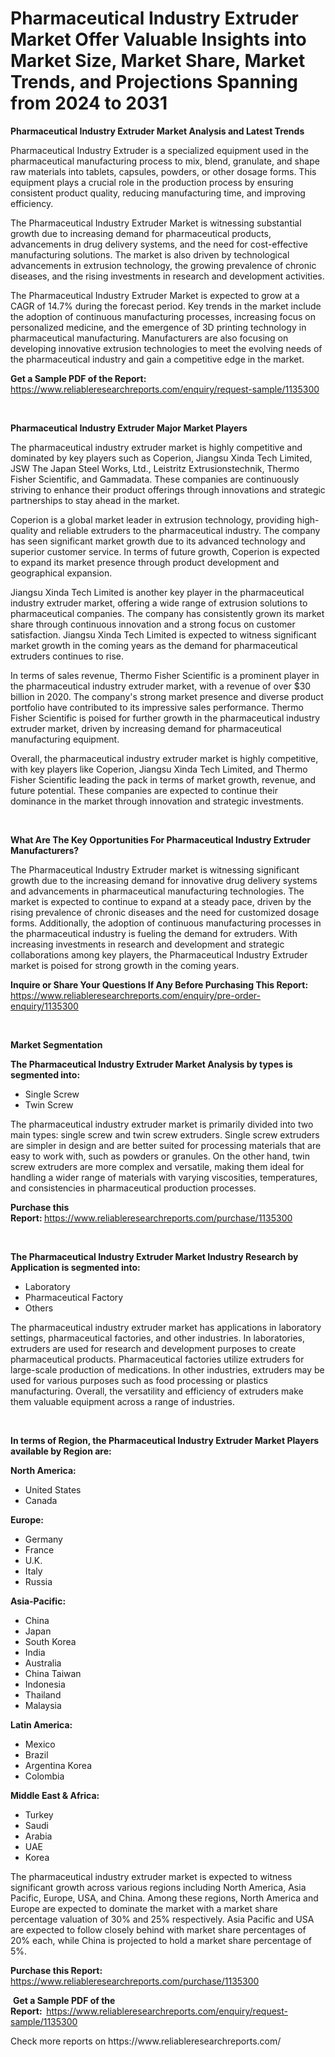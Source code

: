 <p><h1>Pharmaceutical Industry Extruder Market Offer Valuable Insights into Market Size, Market Share, Market Trends, and Projections Spanning from 2024 to 2031</h1></p><p><strong>Pharmaceutical Industry Extruder Market Analysis and Latest Trends</strong></p>
<p><p>Pharmaceutical Industry Extruder is a specialized equipment used in the pharmaceutical manufacturing process to mix, blend, granulate, and shape raw materials into tablets, capsules, powders, or other dosage forms. This equipment plays a crucial role in the production process by ensuring consistent product quality, reducing manufacturing time, and improving efficiency.</p><p>The Pharmaceutical Industry Extruder Market is witnessing substantial growth due to increasing demand for pharmaceutical products, advancements in drug delivery systems, and the need for cost-effective manufacturing solutions. The market is also driven by technological advancements in extrusion technology, the growing prevalence of chronic diseases, and the rising investments in research and development activities.</p><p>The Pharmaceutical Industry Extruder Market is expected to grow at a CAGR of 14.7% during the forecast period. Key trends in the market include the adoption of continuous manufacturing processes, increasing focus on personalized medicine, and the emergence of 3D printing technology in pharmaceutical manufacturing. Manufacturers are also focusing on developing innovative extrusion technologies to meet the evolving needs of the pharmaceutical industry and gain a competitive edge in the market.</p></p>
<p><strong>Get a Sample PDF of the Report:&nbsp;</strong> <a href="https://www.reliableresearchreports.com/enquiry/request-sample/1135300">https://www.reliableresearchreports.com/enquiry/request-sample/1135300</a></p>
<p>&nbsp;</p>
<p><strong>Pharmaceutical Industry Extruder Major Market Players</strong></p>
<p><p>The pharmaceutical industry extruder market is highly competitive and dominated by key players such as Coperion, Jiangsu Xinda Tech Limited, JSW The Japan Steel Works, Ltd., Leistritz Extrusionstechnik, Thermo Fisher Scientific, and Gammadata. These companies are continuously striving to enhance their product offerings through innovations and strategic partnerships to stay ahead in the market.</p><p>Coperion is a global market leader in extrusion technology, providing high-quality and reliable extruders to the pharmaceutical industry. The company has seen significant market growth due to its advanced technology and superior customer service. In terms of future growth, Coperion is expected to expand its market presence through product development and geographical expansion.</p><p>Jiangsu Xinda Tech Limited is another key player in the pharmaceutical industry extruder market, offering a wide range of extrusion solutions to pharmaceutical companies. The company has consistently grown its market share through continuous innovation and a strong focus on customer satisfaction. Jiangsu Xinda Tech Limited is expected to witness significant market growth in the coming years as the demand for pharmaceutical extruders continues to rise.</p><p>In terms of sales revenue, Thermo Fisher Scientific is a prominent player in the pharmaceutical industry extruder market, with a revenue of over $30 billion in 2020. The company's strong market presence and diverse product portfolio have contributed to its impressive sales performance. Thermo Fisher Scientific is poised for further growth in the pharmaceutical industry extruder market, driven by increasing demand for pharmaceutical manufacturing equipment.</p><p>Overall, the pharmaceutical industry extruder market is highly competitive, with key players like Coperion, Jiangsu Xinda Tech Limited, and Thermo Fisher Scientific leading the pack in terms of market growth, revenue, and future potential. These companies are expected to continue their dominance in the market through innovation and strategic investments.</p></p>
<p>&nbsp;</p>
<p><strong>What Are The Key Opportunities For Pharmaceutical Industry Extruder Manufacturers?</strong></p>
<p><p>The Pharmaceutical Industry Extruder market is witnessing significant growth due to the increasing demand for innovative drug delivery systems and advancements in pharmaceutical manufacturing technologies. The market is expected to continue to expand at a steady pace, driven by the rising prevalence of chronic diseases and the need for customized dosage forms. Additionally, the adoption of continuous manufacturing processes in the pharmaceutical industry is fueling the demand for extruders. With increasing investments in research and development and strategic collaborations among key players, the Pharmaceutical Industry Extruder market is poised for strong growth in the coming years.</p></p>
<p><strong>Inquire or Share Your Questions If Any Before Purchasing This Report:</strong> <a href="https://www.reliableresearchreports.com/enquiry/pre-order-enquiry/1135300">https://www.reliableresearchreports.com/enquiry/pre-order-enquiry/1135300</a></p>
<p>&nbsp;</p>
<p><strong>Market Segmentation</strong></p>
<p><strong>The Pharmaceutical Industry Extruder Market Analysis by types is segmented into:</strong></p>
<p><ul><li>Single Screw</li><li>Twin Screw</li></ul></p>
<p><p>The pharmaceutical industry extruder market is primarily divided into two main types: single screw and twin screw extruders. Single screw extruders are simpler in design and are better suited for processing materials that are easy to work with, such as powders or granules. On the other hand, twin screw extruders are more complex and versatile, making them ideal for handling a wider range of materials with varying viscosities, temperatures, and consistencies in pharmaceutical production processes.</p></p>
<p><strong>Purchase this Report:&nbsp;</strong><a href="https://www.reliableresearchreports.com/purchase/1135300">https://www.reliableresearchreports.com/purchase/1135300</a></p>
<p>&nbsp;</p>
<p><strong>The Pharmaceutical Industry Extruder Market Industry Research by Application is segmented into:</strong></p>
<p><ul><li>Laboratory</li><li>Pharmaceutical Factory</li><li>Others</li></ul></p>
<p><p>The pharmaceutical industry extruder market has applications in laboratory settings, pharmaceutical factories, and other industries. In laboratories, extruders are used for research and development purposes to create pharmaceutical products. Pharmaceutical factories utilize extruders for large-scale production of medications. In other industries, extruders may be used for various purposes such as food processing or plastics manufacturing. Overall, the versatility and efficiency of extruders make them valuable equipment across a range of industries.</p></p>
<p>&nbsp;</p>
<p><strong>In terms of Region, the Pharmaceutical Industry Extruder Market Players available by Region are:</strong></p>
<p>
    <p> <strong> North America: </strong>
        <ul>
            <li>United States</li>
            <li>Canada</li>
        </ul>
        </p> 
    <p> <strong> Europe: </strong>
        <ul>
            <li>Germany</li>
            <li>France</li>
            <li>U.K.</li>
            <li>Italy</li>
            <li>Russia</li>
        </ul>
        </p> 
    <p> <strong> Asia-Pacific: </strong>
        <ul>
            <li>China</li>
            <li>Japan</li>
            <li>South Korea</li>
            <li>India</li>
            <li>Australia</li>
            <li>China Taiwan</li>
            <li>Indonesia</li>
            <li>Thailand</li>
            <li>Malaysia</li>
        </ul>
        </p> 
    <p> <strong> Latin America: </strong>
        <ul>
            <li>Mexico</li>
            <li>Brazil</li>
            <li>Argentina Korea</li>
            <li>Colombia</li>
        </ul>
        </p> 
    <p> <strong> Middle East & Africa: </strong>
        <ul>
            <li>Turkey</li>
            <li>Saudi</li>
            <li>Arabia</li>
            <li>UAE</li>
            <li>Korea</li>
        </ul>
    </p>
    </p>
<p><p>The pharmaceutical industry extruder market is expected to witness significant growth across various regions including North America, Asia Pacific, Europe, USA, and China. Among these regions, North America and Europe are expected to dominate the market with a market share percentage valuation of 30% and 25% respectively. Asia Pacific and USA are expected to follow closely behind with market share percentages of 20% each, while China is projected to hold a market share percentage of 5%.</p></p>
<p><strong>Purchase this Report: </strong><a href="https://www.reliableresearchreports.com/purchase/1135300">https://www.reliableresearchreports.com/purchase/1135300</a></p>
<p>&nbsp;<strong>Get a Sample PDF of the Report:&nbsp;&nbsp;</strong><a href="https://www.reliableresearchreports.com/enquiry/request-sample/1135300">https://www.reliableresearchreports.com/enquiry/request-sample/1135300</a></p>
<p><strong></strong></p>
<p>Check more reports on https://www.reliableresearchreports.com/</p>